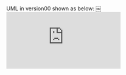 UML in version00 shown as below: 
￼![image text](https://github.com/nanachi1027/JavaProxyTutorial/blob/master/proxy-performance/doc/JavaPoetNote.md)
